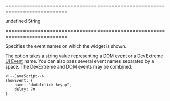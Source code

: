 ===========================================================================
<!--default-->undefined<!--/default-->
<!--type-->String<!--/type-->
===========================================================================

<!--shortDescription-->
Specifies the event names on which the widget is shown.
<!--/shortDescription-->

<!--fullDescription-->
The option takes a string value representing a [DOM event](https://en.wikipedia.org/wiki/DOM_events#HTML_events) or a DevExtreme [UI Event](/Documentation/ApiReference/UI_Widgets/UI_Events/) name. You can also pass several event names separated by a space. The DevExtreme and DOM events may be combined.

    <!--JavaScript-->
    showEvent: {
        name: "dxdblclick keyup",
        delay: 70
    }


<!--/fullDescription-->